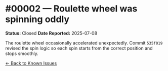 # #00002 — Roulette wheel was spinning oddly

**Status:** Closed
**Date Reported:** 2025-07-08

The roulette wheel occasionally accelerated unexpectedly. Commit `535f019` revised the spin logic so each spin starts from the correct position and stops smoothly.

[← Back to Known Issues](../../index.md)
